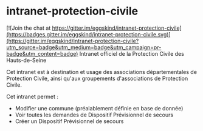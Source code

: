 # intranet-protection-civile

[![Join the chat at https://gitter.im/eggskind/intranet-protection-civile](https://badges.gitter.im/eggskind/intranet-protection-civile.svg)](https://gitter.im/eggskind/intranet-protection-civile?utm_source=badge&utm_medium=badge&utm_campaign=pr-badge&utm_content=badge)
Intranet officiel de la Protection Civile des Hauts-de-Seine

Cet intranet est à destination et usage des associations départementales de Protection Civile, ainsi qu'aux groupements d'associations de Protection Civile.

Cet intranet permet :
- Modifier une commune (préalablement définie en base de donnée)
- Voir toutes les demandes de Dispositif Prévisionnel de secours
- Créer un Dispositif Prévisionnel de secours
